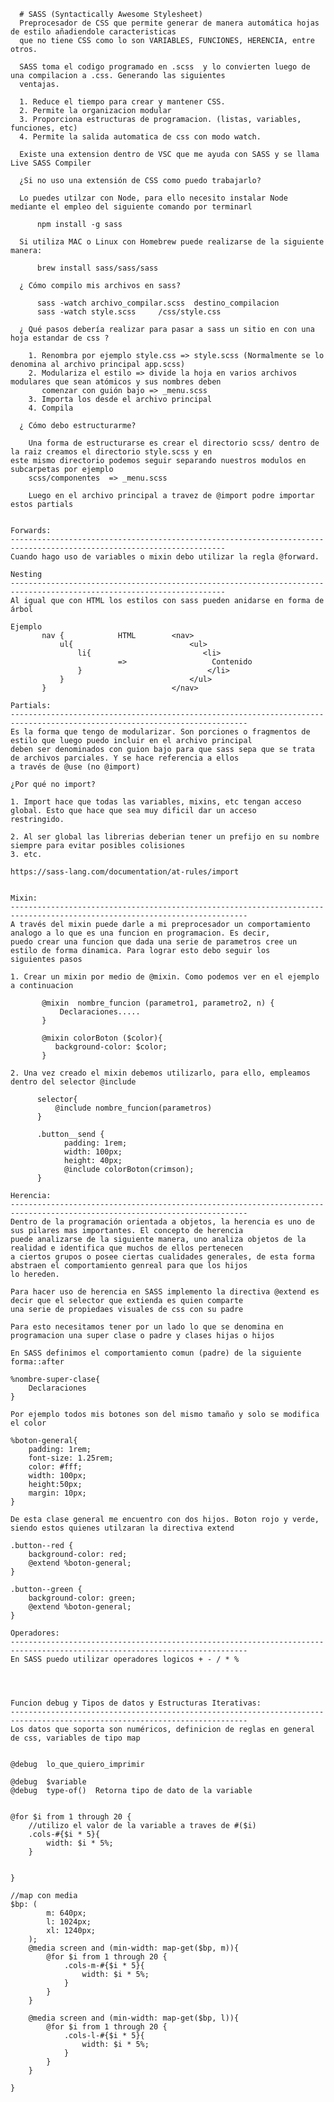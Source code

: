       # SASS (Syntactically Awesome Stylesheet)
      Preprocesador de CSS que permite generar de manera automática hojas de estilo añadiendole caracteristicas
      que no tiene CSS como lo son VARIABLES, FUNCIONES, HERENCIA, entre otros.

      SASS toma el codigo programado en .scss  y lo convierten luego de una compilacion a .css. Generando las siguientes
      ventajas.

      1. Reduce el tiempo para crear y mantener CSS.
      2. Permite la organizacion modular
      3. Proporciona estructuras de programacion. (listas, variables, funciones, etc)
      4. Permite la salida automatica de css con modo watch.

      Existe una extension dentro de VSC que me ayuda con SASS y se llama Live SASS Compiler

      ¿Si no uso una extensión de CSS como puedo trabajarlo?
      
      Lo puedes utilzar con Node, para ello necesito instalar Node mediante el empleo del siguiente comando por terminarl
      
          npm install -g sass  
      
      Si utiliza MAC o Linux con Homebrew puede realizarse de la siguiente manera:
         
          brew install sass/sass/sass
      
      ¿ Cómo compilo mis archivos en sass?

          sass -watch archivo_compilar.scss  destino_compilacion
          sass -watch style.scss     /css/style.css

      ¿ Qué pasos debería realizar para pasar a sass un sitio en con una hoja estandar de css ?
        
        1. Renombra por ejemplo style.css => style.scss (Normalmente se lo denomina al archivo principal app.scss)
        2. Modulariza el estilo => divide la hoja en varios archivos modulares que sean atómicos y sus nombres deben
           comenzar con guión bajo => _menu.scss
        3. Importa los desde el archivo principal 
        4. Compila

      ¿ Cómo debo estructurarme?
      
        Una forma de estructurarse es crear el directorio scss/ dentro de la raiz creamos el directorio style.scss y en 
    este mismo directorio podemos seguir separando nuestros modulos en subcarpetas por ejemplo
        scss/componentes  => _menu.scss

        Luego en el archivo principal a travez de @import podre importar estos partials


    Forwards: 
    ----------------------------------------------------------------------------------------------------------------------
    Cuando hago uso de variables o mixin debo utilizar la regla @forward. 

    Nesting
    ----------------------------------------------------------------------------------------------------------------------
    Al igual que con HTML los estilos con sass pueden anidarse en forma de árbol

    Ejemplo 
           nav {            HTML        <nav>
               ul{                          <ul>
                   li{                         <li>
                            =>                   Contenido
                   }                            </li>
               }                            </ul>
           }                            </nav>

    Partials:
    ---------------------------------------------------------------------------------------------------------------------------
    Es la forma que tengo de modularizar. Son porciones o fragmentos de estilo que luego puedo incluir en el archivo principal
    deben ser denominados con guion bajo para que sass sepa que se trata de archivos parciales. Y se hace referencia a ellos
    a través de @use (no @import)

    ¿Por qué no import?
    
    1. Import hace que todas las variables, mixins, etc tengan acceso global. Esto que hace que sea muy dificil dar un acceso 
    restringido.

    2. Al ser global las librerias deberian tener un prefijo en su nombre siempre para evitar posibles colisiones 
    3. etc.

    https://sass-lang.com/documentation/at-rules/import


    Mixin:
    ---------------------------------------------------------------------------------------------------------------------------            
    A través del mixin puede darle a mi preprocesador un comportamiento analogo a lo que es una funcion en programacion. Es decir,
    puedo crear una funcion que dada una serie de parametros cree un estilo de forma dinamica. Para lograr esto debo seguir los
    siguientes pasos

    1. Crear un mixin por medio de @mixin. Como podemos ver en el ejemplo a continuacion
           
           @mixin  nombre_funcion (parametro1, parametro2, n) {
               Declaraciones.....
           }

           @mixin colorBoton ($color){
              background-color: $color;  
           }

    2. Una vez creado el mixin debemos utilizarlo, para ello, empleamos dentro del selector @include 
          
          selector{
              @include nombre_funcion(parametros)
          }

          .button__send {
                padding: 1rem;
                width: 100px;
                height: 40px;
                @include colorBoton(crimson);
          }

    Herencia:
    --------------------------------------------------------------------------------------------------------------------------- 
    Dentro de la programación orientada a objetos, la herencia es uno de sus pilares mas importantes. El concepto de herencia
    puede analizarse de la siguiente manera, uno analiza objetos de la realidad e identifica que muchos de ellos pertenecen
    a ciertos grupos o posee ciertas cualidades generales, de esta forma abstraen el comportamiento genreal para que los hijos 
    lo hereden. 

    Para hacer uso de herencia en SASS implemento la directiva @extend es decir que el selector que extienda es quien comparte
    una serie de propiedaes visuales de css con su padre

    Para esto necesitamos tener por un lado lo que se denomina en programacion una super clase o padre y clases hijas o hijos

    En SASS definimos el comportamiento comun (padre) de la siguiente forma::after

    %nombre-super-clase{
        Declaraciones
    }

    Por ejemplo todos mis botones son del mismo tamaño y solo se modifica el color

    %boton-general{
        padding: 1rem;
        font-size: 1.25rem;
        color: #fff;
        width: 100px;
        height:50px;
        margin: 10px;
    }

    De esta clase general me encuentro con dos hijos. Boton rojo y verde, siendo estos quienes utilzaran la directiva extend

    .button--red {
        background-color: red;
        @extend %boton-general;
    }
      
    .button--green {
        background-color: green;
        @extend %boton-general;
    }

    Operadores:
    --------------------------------------------------------------------------------------------------------------------------- 
    En SASS puedo utilizar operadores logicos + - / * %  




    Funcion debug y Tipos de datos y Estructuras Iterativas:
    --------------------------------------------------------------------------------------------------------------------------- 
    Los datos que soporta son numéricos, definicion de reglas en general de css, variables de tipo map


    @debug  lo_que_quiero_imprimir

    @debug  $variable
    @debug  type-of()  Retorna tipo de dato de la variable


    @for $i from 1 through 20 {
        //utilizo el valor de la variable a traves de #($i)
        .cols-#{$i * 5}{
            width: $i * 5%;
        }    

        
    }   
    
    //map con media
    $bp: (
            m: 640px;
            l: 1024px;
            xl: 1240px;
        );
        @media screen and (min-width: map-get($bp, m)){
            @for $i from 1 through 20 {
                .cols-m-#{$i * 5}{
                    width: $i * 5%;
                }   
            }
        }

        @media screen and (min-width: map-get($bp, l)){
            @for $i from 1 through 20 {
                .cols-l-#{$i * 5}{
                    width: $i * 5%;
                }   
            }
        }
        
    }   